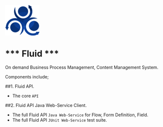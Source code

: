![alt text](content/fluid_logo.png "Fluid")
# *** Fluid ***  

On demand Business Process Management, Content Management System.

Components include;

##1. Fluid API.

*   The core `API`  

##2. Fluid API Java Web-Service Client.

*   The full Fluid API `Java Web-Service` for Flow, Form Definition, Field.
*   The full Fluid API `JUnit Web-Service` test suite.


